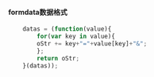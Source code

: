 #### formdata数据格式

```js 
    datas = (function(value){
        for(var key in value){
        oStr += key+"="+value[key]+"&";
        };
        return oStr;
    }(datas));
```